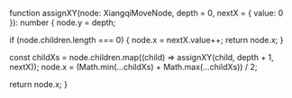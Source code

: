 function assignXY(node: XiangqiMoveNode, depth = 0, nextX = { value: 0 }): number {
  node.y = depth;

  if (node.children.length === 0) {
    node.x = nextX.value++;
    return node.x;
  }

  const childXs = node.children.map((child) => assignXY(child, depth + 1, nextX));
  node.x = (Math.min(...childXs) + Math.max(...childXs)) / 2;

  return node.x;
}
